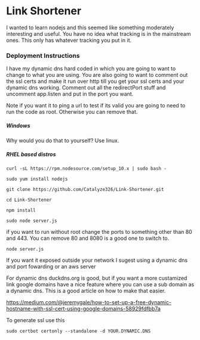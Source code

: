 # Link Shortener

I wanted to learn nodejs and this seemed like something moderately interesting and useful. You have no idea what tracking is in the mainstream ones. This only has whatever tracking you put in it.

### Deployment Instructions

I have my dynamic dns hard coded in which you are going to want to change to what you are using. You are also going to want to comment out the ssl certs and make it run over http till you get your ssl certs and your dynamic dns working. Comment out all the redirectPort stuff and uncomment app.listen and put in the port you want.


Note if you want it to ping a url to test if its valid you are going to need to run the code as root. Otherwise you can remove that.
##### Windows
Why would you do that to yourself? Use linux.

##### RHEL based distros
```
curl -sL https://rpm.nodesource.com/setup_10.x | sudo bash -
```
```
sudo yum install nodejs
```
```
git clone https://github.com/Catalyze326/Link-Shortener.git
```
```
cd Link-Shortener
```
```
npm install
```
```
sudo node server.js
```
if you want to run without root change the ports to something other than 80 and 443. You can remove 80 and 8080 is a good one to switch to.
```
node server.js
```
If you want it exposed outside your network I sugest using a dynamic dns and port fowarding or an aws server

For dynamic dns duckdns.org is good, but if you want a more custamized link google domains have a nice feature where you can use a sub domain as a dynamic dns. This is a good article on how to make that easier.

https://medium.com/@jeremygale/how-to-set-up-a-free-dynamic-hostname-with-ssl-cert-using-google-domains-58929fdfbb7a

To generate ssl use this
```
sudo certbot certonly --standalone -d YOUR.DYNAMIC.DNS
```
